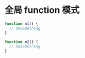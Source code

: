 # 全局 function 模式

```javascript
function m1() {
  // doSomething
}

function m2() {
  // doSomething
}
```
